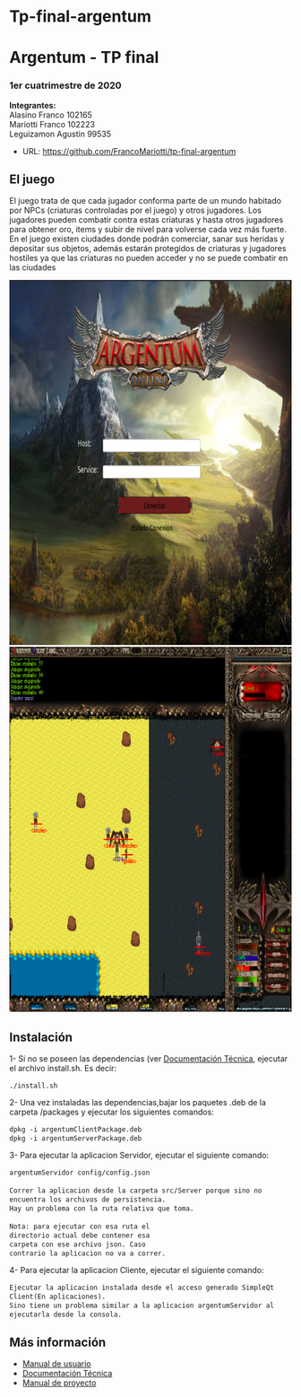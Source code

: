 # Tp-final-argentum

# Argentum - TP final
### 1er cuatrimestre de 2020

**Integrantes:** \
    Alasino Franco 102165\
    Mariotti Franco 102223\
    Leguizamon Agustin 99535

    
* URL: https://github.com/FrancoMariotti/tp-final-argentum      

## El juego

El juego trata de que cada jugador conforma parte de un mundo habitado por NPCs (criaturas controladas por el juego) y otros jugadores. Los jugadores pueden combatir contra estas criaturas y hasta otros jugadores para obtener oro, items y subir de nivel para volverse cada vez más fuerte. En el juego existen ciudades donde podrán comerciar, sanar sus heridas y depositar sus objetos, además estarán protegidos de criaturas y jugadores hostiles ya que las criaturas no pueden acceder y no se puede combatir en las ciudades

<img src="https://github.com/FrancoMariotti/tp-final-argentum/blob/master/resources/pantalla_ingreso.png" width="852" height="651">

<img src="https://github.com/FrancoMariotti/tp-final-argentum/blob/master/resources/pantalla_juego.png" width="852" height="651">


## Instalación

1- Si no se poseen las dependencias (ver [Documentación Técnica](https://github.com/FrancoMariotti/tp-final-argentum/tree/master/Documentos/Documentacion%20Tecnica.pdf), ejecutar el archivo
install.sh.​ Es decir: 
```
./install.sh
```

2- Una​ ​vez​ ​instaladas​ ​las​ ​dependencias,​bajar los paquetes .deb de la carpeta /packages y ejecutar los siguientes comandos:
```
dpkg -i argentumClientPackage.deb
dpkg -i argentumServerPackage.deb
```

3- Para ejecutar la aplicacion Servidor, ejecutar el siguiente comando:
```
argentumServidor config/config.json

Correr la aplicacion desde la carpeta src/Server porque sino no encuentra los archivos de persistencia.
Hay un problema con la ruta relativa que toma.

Nota: para ejecutar con esa ruta el 
directorio actual debe contener esa 
carpeta con ese archivo json. Caso 
contrario la aplicacion no va a correr.
```

4- Para ejecutar la aplicacion Cliente, ejecutar el siguiente comando:
```
Ejecutar la aplicacion instalada desde el acceso generado SimpleQt Client(En aplicaciones).
Sino tiene un problema similar a la aplicacion argentumServidor al ejecutarla desde la consola.
```

## Más información
- [Manual de usuario](https://github.com/FrancoMariotti/tp-final-argentum/tree/master/Documentos/Manual%20de%20Usuario.pdf)
- [Documentación Técnica](https://github.com/FrancoMariotti/tp-final-argentum/tree/master/Documentos/Documentacion%20Tecnica.pdf)
- [Manual de proyecto](https://github.com/FrancoMariotti/tp-final-argentum/tree/master/Documentos/Manual%20de%20Proyecto.pdf)
